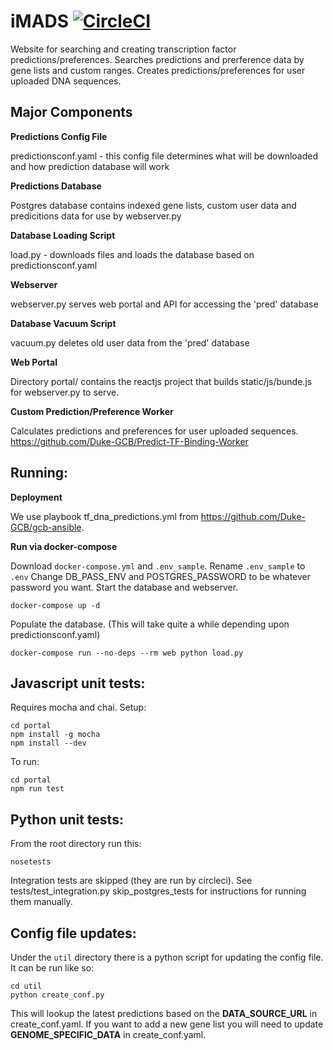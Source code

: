 # iMADS [![CircleCI](https://circleci.com/gh/Duke-GCB/iMADS.svg?style=svg)](https://circleci.com/gh/Duke-GCB/iMADS)

Website for searching and creating transcription factor predictions/preferences.
Searches predictions and prerference data by gene lists and custom ranges.
Creates predictions/preferences for user uploaded DNA sequences.


## Major Components
__Predictions Config File__ 

predictionsconf.yaml - this config file determines what will be downloaded and how prediction database will work

__Predictions Database__

Postgres database contains indexed gene lists, custom user data and predicitions data for use by webserver.py

__Database Loading Script__

load.py - downloads files and loads the database based on predictionsconf.yaml

__Webserver__

webserver.py serves web portal and API for accessing the 'pred' database

__Database Vacuum Script__

vacuum.py deletes old user data from the 'pred' database

__Web Portal__

Directory portal/ contains the reactjs project that builds static/js/bunde.js for webserver.py to serve.

__Custom Prediction/Preference Worker__

Calculates predictions and preferences for user uploaded sequences.
https://github.com/Duke-GCB/Predict-TF-Binding-Worker

## Running:

__Deployment__

We use playbook tf_dna_predictions.yml from https://github.com/Duke-GCB/gcb-ansible.

__Run via docker-compose__

Download `docker-compose.yml` and `.env_sample`.
Rename `.env_sample` to `.env`
Change DB_PASS_ENV and POSTGRES_PASSWORD to be whatever password you want.
Start the database and webserver.
```
docker-compose up -d
```
Populate the database. (This will take quite a while depending upon predictionsconf.yaml)
```
docker-compose run --no-deps --rm web python load.py 
```


## Javascript unit tests:
Requires mocha and chai.
Setup:
```
cd portal
npm install -g mocha
npm install --dev
```

To run:
```
cd portal
npm run test
```

## Python unit tests:
From the root directory run this:
```
nosetests
```
Integration tests are skipped (they are run by circleci).
See tests/test_integration.py skip_postgres_tests for instructions for running them manually.

## Config file updates:
Under the `util` directory there is a python script for updating the config file.
It can be run like so:
```
cd util
python create_conf.py
```
This will lookup the latest predictions based on the __DATA_SOURCE_URL__ in create_conf.yaml.
If you want to add a new gene list you will need to update __GENOME_SPECIFIC_DATA__ in create_conf.yaml.
